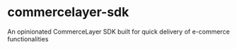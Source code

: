 # commercelayer-sdk
An opinionated CommerceLayer SDK built for quick delivery of e-commerce functionalities
